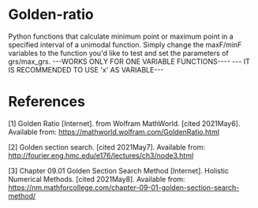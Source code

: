 # Golden-ratio
Python functions that calculate minimum point or maximum point in a specified interval of a unimodal function. Simply change the maxF/minF variables to the function you'd like to test and set the parameters of grs/max_grs.
---WORKS ONLY FOR ONE VARIABLE FUNCTIONS----
---  IT IS RECOMMENDED TO  USE 'x' AS VARIABLE---

# References

[1] Golden Ratio [Internet]. from Wolfram MathWorld. [cited 2021May6]. Available from: https://mathworld.wolfram.com/GoldenRatio.html

[2] Golden section search. [cited 2021May7]. Available from: http://fourier.eng.hmc.edu/e176/lectures/ch3/node3.html

[3] Chapter 09.01 Golden Section Search Method [Internet]. Holistic Numerical Methods. [cited 2021May8]. Available from: https://nm.mathforcollege.com/chapter-09-01-golden-section-search-method/
